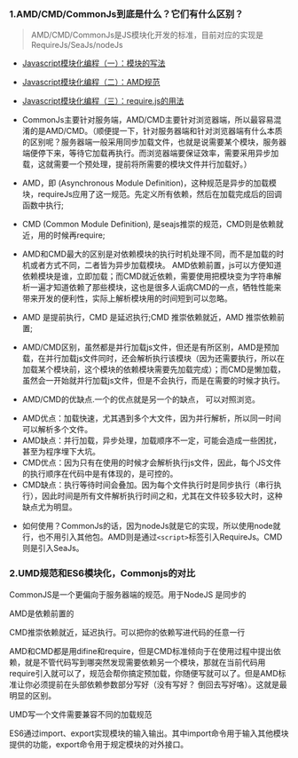 ### 1.AMD/CMD/CommonJs到底是什么？它们有什么区别？
> AMD/CMD/CommonJs是JS模块化开发的标准，目前对应的实现是RequireJs/SeaJs/nodeJs
* [Javascript模块化编程（一）：模块的写法](http://www.ruanyifeng.com/blog/2012/10/javascript_module.html)
* [Javascript模块化编程（二）：AMD规范](http://www.ruanyifeng.com/blog/2012/10/asynchronous_module_definition.html)
* [Javascript模块化编程（三）：require.js的用法](http://www.ruanyifeng.com/blog/2012/11/require_js.html)

* CommonJs主要针对服务端，AMD/CMD主要针对浏览器端，所以最容易混淆的是AMD/CMD。（顺便提一下，针对服务器端和针对浏览器端有什么本质的区别呢？服务器端一般采用同步加载文件，也就是说需要某个模块，服务器端便停下来，等待它加载再执行。而浏览器端要保证效率，需要采用异步加载，这就需要一个预处理，提前将所需要的模块文件并行加载好。）

* AMD，即 (Asynchronous Module Definition)，这种规范是异步的加载模块，requireJs应用了这一规范。先定义所有依赖，然后在加载完成后的回调函数中执行;
* CMD (Common Module Definition), 是seajs推崇的规范，CMD则是依赖就近，用的时候再require;
* AMD和CMD最大的区别是对依赖模块的执行时机处理不同，而不是加载的时机或者方式不同，二者皆为异步加载模块。
AMD依赖前置，js可以方便知道依赖模块是谁，立即加载；而CMD就近依赖，需要使用把模块变为字符串解析一遍才知道依赖了那些模块，这也是很多人诟病CMD的一点，牺牲性能来带来开发的便利性，实际上解析模块用的时间短到可以忽略。

* AMD 是提前执行，CMD 是延迟执行;CMD 推崇依赖就近，AMD 推崇依赖前置;
* AMD/CMD区别，虽然都是并行加载js文件，但还是有所区别，AMD是预加载，在并行加载js文件同时，还会解析执行该模块（因为还需要执行，所以在加载某个模块前，这个模块的依赖模块需要先加载完成）；而CMD是懒加载，虽然会一开始就并行加载js文件，但是不会执行，而是在需要的时候才执行。

* AMD/CMD的优缺点.一个的优点就是另一个的缺点， 可以对照浏览。
+ AMD优点：加载快速，尤其遇到多个大文件，因为并行解析，所以同一时间可以解析多个文件。
+ AMD缺点：并行加载，异步处理，加载顺序不一定，可能会造成一些困扰，甚至为程序埋下大坑。
+ CMD优点：因为只有在使用的时候才会解析执行js文件，因此，每个JS文件的执行顺序在代码中是有体现的，是可控的。
+ CMD缺点：执行等待时间会叠加。因为每个文件执行时是同步执行（串行执行），因此时间是所有文件解析执行时间之和，尤其在文件较多较大时，这种缺点尤为明显。

* 如何使用？CommonJs的话，因为nodeJs就是它的实现，所以使用node就行，也不用引入其他包。AMD则是通过`<script>`标签引入RequireJs。CMD则是引入SeaJs。
 
### 2.UMD规范和ES6模块化，Commonjs的对比

CommonJS是一个更偏向于服务器端的规范。用于NodeJS 是同步的

AMD是依赖前置的

CMD推崇依赖就近，延迟执行。可以把你的依赖写进代码的任意一行

AMD和CMD都是用difine和require，但是CMD标准倾向于在使用过程中提出依赖，就是不管代码写到哪突然发现需要依赖另一个模块，那就在当前代码用require引入就可以了，规范会帮你搞定预加载，你随便写就可以了。但是AMD标准让你必须提前在头部依赖参数部分写好（没有写好？ 倒回去写好咯）。这就是最明显的区别。

UMD写一个文件需要兼容不同的加载规范

ES6通过import、export实现模块的输入输出。其中import命令用于输入其他模块提供的功能，export命令用于规定模块的对外接口。
